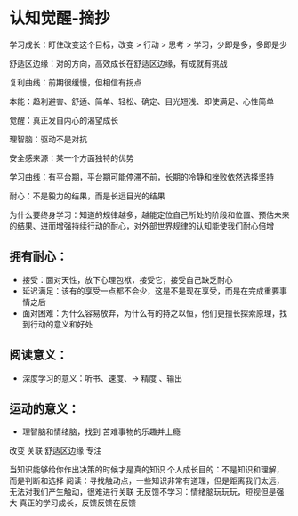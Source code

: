 # 认知觉醒-摘抄

学习成长：盯住改变这个目标，改变 > 行动 > 思考 > 学习，少即是多，多即是少

舒适区边缘：对的方向，高效成长在舒适区边缘，有成就有挑战

复利曲线：前期很缓慢，但相信有拐点

本能：趋利避害、舒适、简单、轻松、确定、目光短浅、即使满足、心性简单

觉醒：真正发自内心的渴望成长

理智脑：驱动不是对抗

安全感来源：某一个方面独特的优势

学习曲线：有平台期，平台期可能停滞不前，长期的冷静和挫败依然选择坚持

耐心：不是毅力的结果，而是长远目光的结果

为什么要终身学习：知道的规律越多，越能定位自己所处的阶段和位置、预估未来的结果、进而增强持续行动的耐心，对外部世界规律的认知能使我们耐心倍增

## 拥有耐心：

- 接受：面对天性，放下心理包袱，接受它，接受自己缺乏耐心
- 延迟满足：该有的享受一点都不会少，这是不是现在享受，而是在完成重要事情之后
- 面对困难：为什么容易放弃，为什么有的持之以恒，他们更擅长探索原理，找到行动的意义和好处

## 阅读意义：
- 深度学习的意义：听书、速度、-> 精度 、输出

## 运动的意义：
- 理智脑和情绪脑，找到 苦难事物的乐趣并上瘾

改变
关联
舒适区边缘
专注

当知识能够给你作出决策的时候才是真的知识
个人成长目的：不是知识和理解，而是判断和选择
阅读：寻找触动点，一些知识非常有道理，但是距离我们太远，无法对我们产生触动，很难进行关联
无反馈不学习：情绪脑玩玩玩，短视但是强大
真正的学习成长，反馈反馈在反馈